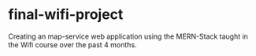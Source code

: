# final-wifi-project
Creating an map-service web application using the MERN-Stack taught in the Wifi course over the past 4 months.
